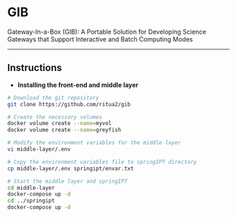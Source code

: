 # GIB
Gateway-In-a-Box (GIB): A Portable Solution for Developing Science Gateways that Support Interactive and Batch Computing Modes 

-----------------

## Instructions

* **Installing the front-end and middle layer**

```bash
# Download the git repository
git clone https://github.com/ritua2/gib

# Create the necessary volumes
docker volume create --name=myvol
docker volume create --name=greyfish

# Modify the environment variables for the middle layer
vi middle-layer/.env

# Copy the environment variables file to springIPT directory
cp middle-layer/.env springipt/envar.txt

# Start the middle layer and springIPT
cd middle-layer
docker-compose up -d
cd ../springipt
docker-compose up -d
```










